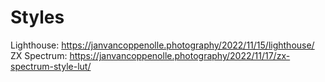 # Styles
Lighthouse: https://janvancoppenolle.photography/2022/11/15/lighthouse/  
ZX Spectrum: https://janvancoppenolle.photography/2022/11/17/zx-spectrum-style-lut/
